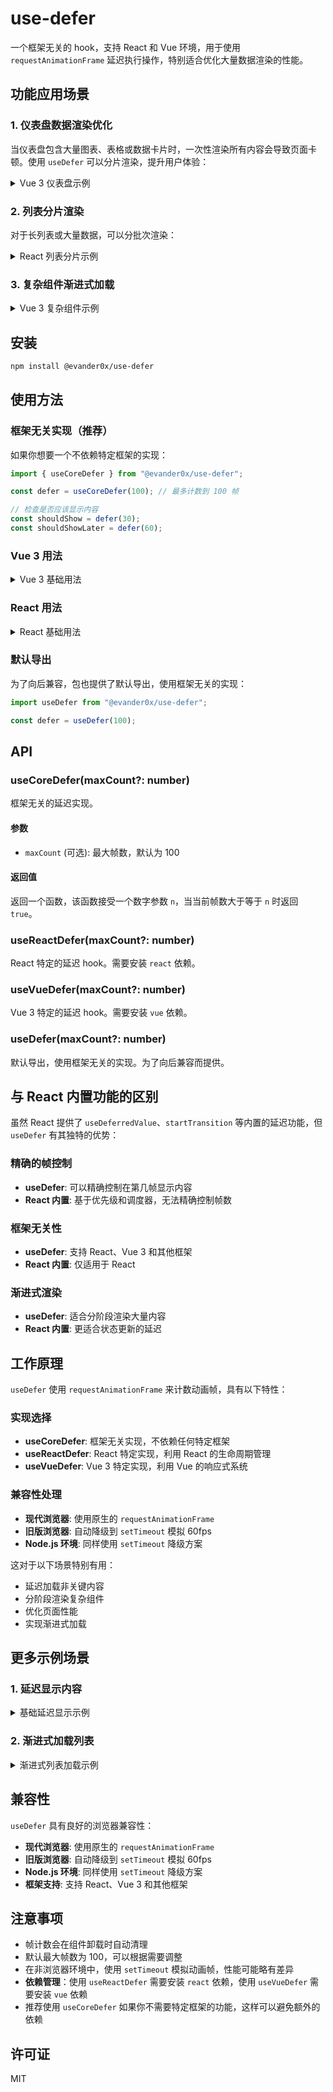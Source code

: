 # use-defer

一个框架无关的 hook，支持 React 和 Vue 环境，用于使用 `requestAnimationFrame` 延迟执行操作，特别适合优化大量数据渲染的性能。

## 功能应用场景

### 1. 仪表盘数据渲染优化

当仪表盘包含大量图表、表格或数据卡片时，一次性渲染所有内容会导致页面卡顿。使用 `useDefer` 可以分片渲染，提升用户体验：

<details>
<summary>Vue 3 仪表盘示例</summary>

```vue
<template>
  <div class="dashboard">
    <!-- 关键指标立即显示 -->
    <div class="key-metrics" v-if="showKeyMetrics">
      <MetricCard
        v-for="metric in keyMetrics"
        :key="metric.id"
        :data="metric"
      />
    </div>

    <!-- 次要图表延迟显示 -->
    <div class="secondary-charts" v-if="showSecondaryCharts">
      <ChartComponent
        v-for="chart in secondaryCharts"
        :key="chart.id"
        :data="chart"
      />
    </div>

    <!-- 详细数据表格最后显示 -->
    <div class="data-table" v-if="showDataTable">
      <DataTable :data="detailedData" />
    </div>
  </div>
</template>

<script setup lang="ts">
import { useVueDefer } from "@evander0x/use-defer";

const defer = useVueDefer();

// 分阶段显示不同优先级的内容
const showKeyMetrics = true; // 立即显示关键指标
const showSecondaryCharts = defer(15); // 15帧后显示次要图表
const showDataTable = defer(30); // 30帧后显示详细数据表格
</script>
```

</details>

### 2. 列表分片渲染

对于长列表或大量数据，可以分批次渲染：

<details>
<summary>React 列表分片示例</summary>

```jsx
import React from "react";
import { useReactDefer } from "@evander0x/use-defer";

function DataList({ items }) {
  const defer = useReactDefer();

  // 根据当前帧数决定显示多少项
  const visibleCount = defer(0)
    ? 0
    : defer(10)
    ? 10
    : defer(20)
    ? 20
    : defer(30)
    ? 30
    : items.length;

  return (
    <div>
      {items.slice(0, visibleCount).map((item) => (
        <ListItem key={item.id} data={item} />
      ))}
    </div>
  );
}
```

</details>

### 3. 复杂组件渐进式加载

<details>
<summary>Vue 3 复杂组件示例</summary>

```vue
<template>
  <div class="complex-component">
    <!-- 骨架屏立即显示 -->
    <SkeletonLoader v-if="!showContent" />

    <!-- 主要内容分阶段显示 -->
    <div v-if="showContent" class="content">
      <Header v-if="showHeader" />
      <MainContent v-if="showMainContent" />
      <Sidebar v-if="showSidebar" />
      <Footer v-if="showFooter" />
    </div>
  </div>
</template>

<script setup>
import { useVueDefer } from "@evander0x/use-defer";

const defer = useVueDefer();

const showContent = defer(5);
const showHeader = defer(10);
const showMainContent = defer(15);
const showSidebar = defer(20);
const showFooter = defer(25);
</script>
```

</details>

## 安装

```bash
npm install @evander0x/use-defer
```

## 使用方法

### 框架无关实现（推荐）

如果你想要一个不依赖特定框架的实现：

```javascript
import { useCoreDefer } from "@evander0x/use-defer";

const defer = useCoreDefer(100); // 最多计数到 100 帧

// 检查是否应该显示内容
const shouldShow = defer(30);
const shouldShowLater = defer(60);
```

### Vue 3 用法

<details>
<summary>Vue 3 基础用法</summary>

```vue
<template>
  <div>
    <p v-if="shouldShow">这个内容在第 30 帧后显示</p>
    <p v-if="shouldShowLater">这个内容在第 60 帧后显示</p>
  </div>
</template>

<script setup lang="ts">
import { useVueDefer } from "@evander0x/use-defer";

const defer = useVueDefer(100); // Vue 特定实现

// 检查是否应该显示内容
const shouldShow = defer(30);
const shouldShowLater = defer(60);
</script>
```

</details>

### React 用法

<details>
<summary>React 基础用法</summary>

```jsx
import React from "react";
import { useReactDefer } from "@evander0x/use-defer";

function MyComponent() {
  const defer = useReactDefer(100); // React 特定实现

  return (
    <div>
      {defer(30) && <p>这个内容在第 30 帧后显示</p>}
      {defer(60) && <p>这个内容在第 60 帧后显示</p>}
    </div>
  );
}
```

</details>

### 默认导出

为了向后兼容，包也提供了默认导出，使用框架无关的实现：

```javascript
import useDefer from "@evander0x/use-defer";

const defer = useDefer(100);
```

## API

### useCoreDefer(maxCount?: number)

框架无关的延迟实现。

#### 参数

- `maxCount` (可选): 最大帧数，默认为 100

#### 返回值

返回一个函数，该函数接受一个数字参数 `n`，当当前帧数大于等于 `n` 时返回 `true`。

### useReactDefer(maxCount?: number)

React 特定的延迟 hook。需要安装 `react` 依赖。

### useVueDefer(maxCount?: number)

Vue 3 特定的延迟 hook。需要安装 `vue` 依赖。

### useDefer(maxCount?: number)

默认导出，使用框架无关的实现。为了向后兼容而提供。

## 与 React 内置功能的区别

虽然 React 提供了 `useDeferredValue`、`startTransition` 等内置的延迟功能，但 `useDefer` 有其独特的优势：

### 精确的帧控制

- **useDefer**: 可以精确控制在第几帧显示内容
- **React 内置**: 基于优先级和调度器，无法精确控制帧数

### 框架无关性

- **useDefer**: 支持 React、Vue 3 和其他框架
- **React 内置**: 仅适用于 React

### 渐进式渲染

- **useDefer**: 适合分阶段渲染大量内容
- **React 内置**: 更适合状态更新的延迟

## 工作原理

`useDefer` 使用 `requestAnimationFrame` 来计数动画帧，具有以下特性：

### 实现选择

- **useCoreDefer**: 框架无关实现，不依赖任何特定框架
- **useReactDefer**: React 特定实现，利用 React 的生命周期管理
- **useVueDefer**: Vue 3 特定实现，利用 Vue 的响应式系统

### 兼容性处理

- **现代浏览器**: 使用原生的 `requestAnimationFrame`
- **旧版浏览器**: 自动降级到 `setTimeout` 模拟 60fps
- **Node.js 环境**: 同样使用 `setTimeout` 降级方案

这对于以下场景特别有用：

- 延迟加载非关键内容
- 分阶段渲染复杂组件
- 优化页面性能
- 实现渐进式加载

## 更多示例场景

### 1. 延迟显示内容

<details>
<summary>基础延迟显示示例</summary>

```vue
<template>
  <div>
    <div v-if="showImmediate">立即显示</div>
    <div v-if="showAfter10Frames">10帧后显示</div>
    <div v-if="showAfter30Frames">30帧后显示</div>
  </div>
</template>

<script setup>
import { useVueDefer } from "@evander0x/use-defer";

const defer = useVueDefer(); // Vue 特定实现
const showImmediate = true;
const showAfter10Frames = defer(10);
const showAfter30Frames = defer(30);
</script>
```

</details>

### 2. 渐进式加载列表

<details>
<summary>渐进式列表加载示例</summary>

```vue
<template>
  <div>
    <div v-for="(item, index) in visibleItems" :key="item.id">
      {{ item.name }}
    </div>
  </div>
</template>

<script setup>
import { computed } from "vue";
import { useVueDefer } from "@evander0x/use-defer";

const items = ref([
  /* 大量数据 */
]);
const defer = useVueDefer(); // Vue 特定实现

const visibleItems = computed(() => {
  const frame = defer(0)
    ? 0
    : defer(10)
    ? 10
    : defer(20)
    ? 20
    : items.value.length;
  return items.value.slice(0, frame);
});
</script>
```

</details>

## 兼容性

`useDefer` 具有良好的浏览器兼容性：

- **现代浏览器**: 使用原生的 `requestAnimationFrame`
- **旧版浏览器**: 自动降级到 `setTimeout` 模拟 60fps
- **Node.js 环境**: 同样使用 `setTimeout` 降级方案
- **框架支持**: 支持 React、Vue 3 和其他框架

## 注意事项

- 帧计数会在组件卸载时自动清理
- 默认最大帧数为 100，可以根据需要调整
- 在非浏览器环境中，使用 `setTimeout` 模拟动画帧，性能可能略有差异
- **依赖管理**：使用 `useReactDefer` 需要安装 `react` 依赖，使用 `useVueDefer` 需要安装 `vue` 依赖
- 推荐使用 `useCoreDefer` 如果你不需要特定框架的功能，这样可以避免额外的依赖

## 许可证

MIT

